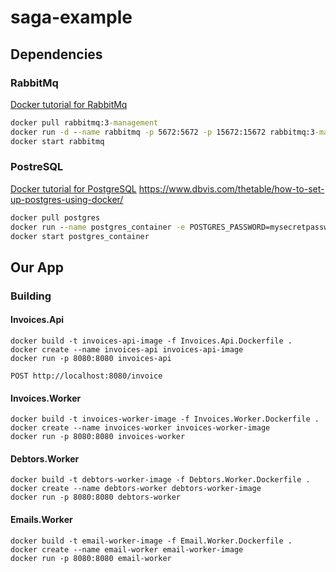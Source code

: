 # saga-example

## Dependencies

### RabbitMq

[Docker tutorial for RabbitMq](https://www.svix.com/resources/guides/rabbitmq-docker-setup-guide/#step-1-pulling-the-rabbitmq-docker-image)

```cmd
docker pull rabbitmq:3-management
docker run -d --name rabbitmq -p 5672:5672 -p 15672:15672 rabbitmq:3-management
docker start rabbitmq
```


### PostreSQL

[Docker tutorial for PostgreSQL](https://www.docker.com/blog/how-to-use-the-postgres-docker-official-image/)
https://www.dbvis.com/thetable/how-to-set-up-postgres-using-docker/

```cmd
docker pull postgres
docker run --name postgres_container -e POSTGRES_PASSWORD=mysecretpassword -d -p 5432:5432 -v postgres_data:/var/lib/postgresql/data postgres
docker start postgres_container
```

## Our App

### Building

#### Invoices.Api

```
docker build -t invoices-api-image -f Invoices.Api.Dockerfile .
docker create --name invoices-api invoices-api-image
docker run -p 8080:8080 invoices-api
```

`POST http://localhost:8080/invoice`

#### Invoices.Worker

```
docker build -t invoices-worker-image -f Invoices.Worker.Dockerfile .
docker create --name invoices-worker invoices-worker-image
docker run -p 8080:8080 invoices-worker
```

#### Debtors.Worker

```
docker build -t debtors-worker-image -f Debtors.Worker.Dockerfile .
docker create --name debtors-worker debtors-worker-image
docker run -p 8080:8080 debtors-worker
```

#### Emails.Worker

```
docker build -t email-worker-image -f Email.Worker.Dockerfile .
docker create --name email-worker email-worker-image
docker run -p 8080:8080 email-worker
```

